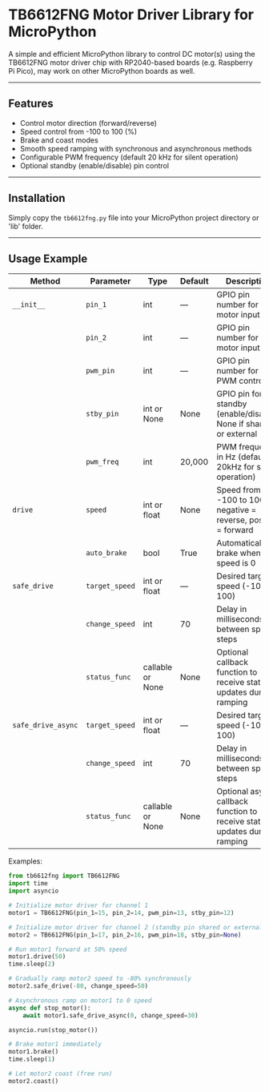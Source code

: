 # TB6612FNG Motor Driver Library for MicroPython

A simple and efficient MicroPython library to control DC motor(s) using the TB6612FNG motor driver chip with RP2040-based boards (e.g. Raspberry Pi Pico), may work on other MicroPython boards as well.

---

## Features

- Control motor direction (forward/reverse)
- Speed control from -100 to 100 (%)
- Brake and coast modes
- Smooth speed ramping with synchronous and asynchronous methods
- Configurable PWM frequency (default 20 kHz for silent operation)
- Optional standby (enable/disable) pin control

---

## Installation

Simply copy the `tb6612fng.py` file into your MicroPython project directory or 'lib' folder.

---

## Usage Example

| Method            | Parameter      | Type            | Default   | Description                                                  |
|-------------------|----------------|-----------------|-----------|--------------------------------------------------------------|
| `__init__`        | `pin_1`        | int             | —         | GPIO pin number for motor input IN1                          |
|                   | `pin_2`        | int             | —         | GPIO pin number for motor input IN2                          |
|                   | `pwm_pin`      | int             | —         | GPIO pin number for PWM control                              |
|                   | `stby_pin`     | int or None     | None      | GPIO pin for standby (enable/disable), None if shared or external |
|                   | `pwm_freq`     | int             | 20,000    | PWM frequency in Hz (default 20kHz for silent operation)     |
| `drive`           | `speed`        | int or float    | None      | Speed from -100 to 100; negative = reverse, positive = forward |
|                   | `auto_brake`   | bool            | True      | Automatically brake when speed is 0                          |
| `safe_drive`      | `target_speed` | int or float    | —         | Desired target speed (-100 to 100)                           |
|                   | `change_speed` | int             | 70        | Delay in milliseconds between speed steps                    |
|                   | `status_func`  | callable or None| None      | Optional callback function to receive status updates during ramping |
| `safe_drive_async`| `target_speed` | int or float    | —         | Desired target speed (-100 to 100)                           |
|                   | `change_speed` | int             | 70        | Delay in milliseconds between speed steps                    |
|                   | `status_func`  | callable or None| None      | Optional async callback function to receive status updates during ramping |


Examples:

```python
from tb6612fng import TB6612FNG
import time
import asyncio

# Initialize motor driver for channel 1
motor1 = TB6612FNG(pin_1=15, pin_2=14, pwm_pin=13, stby_pin=12)

# Initialize motor driver for channel 2 (standby pin shared or externally handled)
motor2 = TB6612FNG(pin_1=17, pin_2=16, pwm_pin=18, stby_pin=None)

# Run motor1 forward at 50% speed
motor1.drive(50)
time.sleep(2)

# Gradually ramp motor2 speed to -80% synchronously
motor2.safe_drive(-80, change_speed=50)

# Asynchronous ramp on motor1 to 0 speed
async def stop_motor():
    await motor1.safe_drive_async(0, change_speed=30)

asyncio.run(stop_motor())

# Brake motor1 immediately
motor1.brake()
time.sleep(1)

# Let motor2 coast (free run)
motor2.coast()
